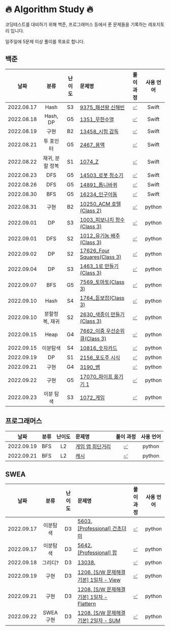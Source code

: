 # 🔥 Algorithm Study 🔥

코딩테스트를 대비하기 위해 백준, 프로그래머스 등에서 푼 문제들을 기록하는 레포지토리 입니다.

일주일에 5문제 이상 풀이를 목표로 합니다.

## 백준

날짜        | 분류 | 난이도 | 문제명 | 풀이 과정 | 사용 언어 |
:-------------------------:|:-------------------------: |:-------------------------:    |:-------------------------   |:-------------------------:  |:-------------------------:  
2022.08.17 |Hash|S3|[9375_패션왕 신해빈](https://www.acmicpc.net/problem/9375) | [✅](https://github.com/hyodamon/Swift_Algorithm/blob/main/%EB%B0%B1%EC%A4%80/Silver/9375.%E2%80%85%ED%8C%A8%EC%85%98%EC%99%95%E2%80%85%EC%8B%A0%ED%95%B4%EB%B9%88/README.md) | Swift |
2022.08.18 |Hash, DP|G5|[1351_무한수열](https://www.acmicpc.net/problem/1351) | [✅](https://github.com/hyodamon/Swift_Algorithm/tree/main/%EB%B0%B1%EC%A4%80/Gold/1351.%E2%80%85%EB%AC%B4%ED%95%9C%E2%80%85%EC%88%98%EC%97%B4) | Swift |
2022.08.19 |구현|B2|[13458_시험 감독](https://www.acmicpc.net/problem/13458) | [✅](https://github.com/hyodamon/Swift_Algorithm/tree/main/%EB%B0%B1%EC%A4%80/Bronze/13458.%E2%80%85%EC%8B%9C%ED%97%98%E2%80%85%EA%B0%90%EB%8F%85) | Swift |
2022.08.21 |투 포인터|G5|[2467_용액](https://www.acmicpc.net/problem/2467) | [✅](https://github.com/hyodamon/Swift_Algorithm/tree/main/%EB%B0%B1%EC%A4%80/Gold/2467.%E2%80%85%EC%9A%A9%EC%95%A1) | Swift |
2022.08.22 |재귀, 분할 정복|S1|[1074_Z](https://www.acmicpc.net/problem/1074) | [✅](https://github.com/hyodamon/Swift_Algorithm/tree/main/%EB%B0%B1%EC%A4%80/Silver/1074.%E2%80%85Z) | Swift |
2022.08.23 |DFS|G5|[14503_로봇 청소기](https://www.acmicpc.net/problem/14503) | [✅](https://github.com/hyodamon/Swift_Algorithm/tree/main/%EB%B0%B1%EC%A4%80/Gold/14503.%E2%80%85%EB%A1%9C%EB%B4%87%E2%80%85%EC%B2%AD%EC%86%8C%EA%B8%B0) | Swift |
2022.08.26 |DFS|G5|[14891_톱니바퀴](https://www.acmicpc.net/problem/14891) | [✅](https://github.com/hyodamon/Swift_Algorithm/tree/main/%EB%B0%B1%EC%A4%80/Gold/14891.%E2%80%85%ED%86%B1%EB%8B%88%EB%B0%94%ED%80%B4) | Swift |
2022.08.30 |BFS|G5|[16234_인구이동](https://www.acmicpc.net/problem/16234) | [✅](https://github.com/hyodamon/Swift_Algorithm/tree/main/%EB%B0%B1%EC%A4%80/Gold/16234.%E2%80%85%EC%9D%B8%EA%B5%AC%E2%80%85%EC%9D%B4%EB%8F%99) | Swift |
2022.08.31 |구현|B2|[10250_ACM 호텔(Class 2)](https://www.acmicpc.net/problem/10250) |[✅](https://github.com/hyodamon/Algorithm_Study/tree/main/%EB%B0%B1%EC%A4%80/Bronze/10250.%E2%80%85ACM%E2%80%85%ED%98%B8%ED%85%94) | python |
2022.09.01 |DP|S3|[1003_피보나치 함수(Class 3)](https://www.acmicpc.net/problem/1003) |[✅](https://github.com/hyodamon/Algorithm_Study/tree/main/%EB%B0%B1%EC%A4%80/Silver/1003.%E2%80%85%ED%94%BC%EB%B3%B4%EB%82%98%EC%B9%98%E2%80%85%ED%95%A8%EC%88%98) | python |
2022.09.01 |DFS|S2|[1012_유기농 배추(Class 3)](https://www.acmicpc.net/problem/1012) |[✅](https://github.com/hyodamon/Algorithm_Study/tree/main/%EB%B0%B1%EC%A4%80/Silver/1012.%E2%80%85%EC%9C%A0%EA%B8%B0%EB%86%8D%E2%80%85%EB%B0%B0%EC%B6%94) | python |
2022.09.02 |DP|S2|[17626_Four Squares(Class 3)](https://www.acmicpc.net/problem/17626) |[✅](https://github.com/hyodamon/Algorithm_Study/tree/main/%EB%B0%B1%EC%A4%80/Silver/17626.%E2%80%85Four%E2%80%85Squares) | python |
2022.09.04 |DP|S3|[1463_1로 만들기(Class 3)](https://www.acmicpc.net/problem/1463) |[✅](https://github.com/hyodamon/Algorithm_Study/tree/main/%EB%B0%B1%EC%A4%80/Silver/1463.%E2%80%851%EB%A1%9C%E2%80%85%EB%A7%8C%EB%93%A4%EA%B8%B0) | python |
2022.09.07 |BFS|G5|[7569_토마토(Class 3)](https://www.acmicpc.net/problem/7569) |[✅](https://github.com/hyodamon/Algorithm_Study/tree/main/%EB%B0%B1%EC%A4%80/Gold/7569.%E2%80%85%ED%86%A0%EB%A7%88%ED%86%A0) | python |
2022.09.10 |Hash|S4|[1764_듣보잡(Class 3)](https://www.acmicpc.net/problem/1764) |[✅](https://github.com/hyodamon/Algorithm_Study/tree/main/%EB%B0%B1%EC%A4%80/Silver/1764.%E2%80%85%EB%93%A3%EB%B3%B4%EC%9E%A1) | python |
2022.09.10 |분할정복, 재귀|S2|[2630_색종이 만들기(Class 3)](https://www.acmicpc.net/problem/2630) |[✅](https://github.com/hyodamon/Algorithm_Study/tree/main/%EB%B0%B1%EC%A4%80/Silver/2630.%E2%80%85%EC%83%89%EC%A2%85%EC%9D%B4%E2%80%85%EB%A7%8C%EB%93%A4%EA%B8%B0) | python |
2022.09.15 |Heap|G4|[7662_이중 우선순위 큐(Class 3)](https://www.acmicpc.net/problem/7662) |[✅](https://github.com/hyodamon/Algorithm_Study/tree/main/%EB%B0%B1%EC%A4%80/Gold/7662.%E2%80%85%EC%9D%B4%EC%A4%91%E2%80%85%EC%9A%B0%EC%84%A0%EC%88%9C%EC%9C%84%E2%80%85%ED%81%90) | python |
2022.09.15 |이분탐색|S4|[10816_숫자카드](https://www.acmicpc.net/problem/10816) |[✅](https://github.com/hyodamon/Algorithm_Study/tree/main/%EB%B0%B1%EC%A4%80/Silver/10816.%E2%80%85%EC%88%AB%EC%9E%90%E2%80%85%EC%B9%B4%EB%93%9C%E2%80%852) | python |
2022.09.19 |DP|S1|[2156_포도주 시식](https://www.acmicpc.net/problem/2156) |[✅](https://github.com/hyodamon/Algorithm_Study/tree/main/%EB%B0%B1%EC%A4%80/Silver/2156.%E2%80%85%ED%8F%AC%EB%8F%84%EC%A3%BC%E2%80%85%EC%8B%9C%EC%8B%9D) | python |
2022.09.21 |구현|G4|[3190_뱀](https://www.acmicpc.net/problem/3190) |[✅](https://github.com/hyodamon/Algorithm_Study/tree/main/%EB%B0%B1%EC%A4%80/Gold/3190.%E2%80%85%EB%B1%80) | python |
2022.09.22 |구현|G5|[17070_파이프 옮기기 1](https://www.acmicpc.net/problem/17070) |[✅](https://github.com/hyodamon/Algorithm_Study/tree/main/%EB%B0%B1%EC%A4%80/Gold/17070.%E2%80%85%ED%8C%8C%EC%9D%B4%ED%94%84%E2%80%85%EC%98%AE%EA%B8%B0%EA%B8%B0%E2%80%851) | python |
2022.09.23 |이분 탐색|S3|[1072_게임](https://www.acmicpc.net/problem/1072) |[✅](https://github.com/hyodamon/Algorithm_Study/tree/main/%EB%B0%B1%EC%A4%80/Silver/1072.%E2%80%85%EA%B2%8C%EC%9E%84) | python |


## 프로그래머스
날짜        | 분류 | 난이도 | 문제명 | 풀이 과정 | 사용 언어 |
:-------------------------:|:-------------------------: |:-------------------------:    |:-------------------------   |:-------------------------:  |:-------------------------:  
2022.09.19 |BFS|L2|[게임 맵 최단거리](https://school.programmers.co.kr/learn/courses/30/lessons/1844) |[✅](https://github.com/hyodamon/Algorithm_Study/tree/main/%ED%94%84%EB%A1%9C%EA%B7%B8%EB%9E%98%EB%A8%B8%EC%8A%A4/lv2/1844.%E2%80%85%EA%B2%8C%EC%9E%84%E2%80%85%EB%A7%B5%E2%80%85%EC%B5%9C%EB%8B%A8%EA%B1%B0%EB%A6%AC) | python |
2022.09.21 |BFS|L2|[캐시](https://school.programmers.co.kr/learn/courses/30/lessons/17680) |[✅](https://github.com/hyodamon/Algorithm_Study/tree/main/%ED%94%84%EB%A1%9C%EA%B7%B8%EB%9E%98%EB%A8%B8%EC%8A%A4/lv2/17680.%E2%80%85%EF%BC%BB1%EC%B0%A8%EF%BC%BD%E2%80%85%EC%BA%90%EC%8B%9C) | python |

## SWEA
날짜        | 분류 | 난이도 | 문제명 | 풀이 과정 | 사용 언어 |
:-------------------------:|:-------------------------: |:-------------------------:    |:-------------------------   |:-------------------------:  |:-------------------------:  
2022.09.17 |이분탐색|D3|[5603. [Professional] 건초더미](https://swexpertacademy.com/main/code/problem/problemDetail.do?contestProbId=AWXGEbd6cjMDFAUo&) |[✅](https://github.com/hyodamon/Algorithm_Study/tree/main/SWEA/D3/5603.%E2%80%85%EF%BC%BBProfessional%EF%BC%BD%E2%80%85%EA%B1%B4%EC%B4%88%EB%8D%94%EB%AF%B8) | python |
2022.09.17 |이분탐색|D3|[5642. [Professional] 합](https://swexpertacademy.com/main/code/problem/problemDetail.do?contestProbId=AWXQm2SqdxkDFAUo) |[✅](https://github.com/hyodamon/Algorithm_Study/tree/main/SWEA/D3/5642.%E2%80%85%EF%BC%BBProfessional%EF%BC%BD%E2%80%85%ED%95%A9) | python |
2022.09.18 |그리디?|D3|[13038. ](https://swexpertacademy.com/main/code/problem/problemDetail.do?contestProbId=AXxNn6GaPW4DFASZ) |[✅](https://github.com/hyodamon/Algorithm_Study/blob/main/SWEA/D3/13038.%E2%80%85%EA%B5%90%ED%99%98%ED%95%99%EC%83%9D/README.md) | python |
2022.09.19 |구현|D3|[1206. [S/W 문제해결 기본] 1일차 - View](https://swexpertacademy.com/main/code/problem/problemDetail.do?contestProbId=AXxNn6GaPW4DFASZ) |[✅](https://github.com/hyodamon/Algorithm_Study/blob/main/SWEA/D3/13038.%E2%80%85%EA%B5%90%ED%99%98%ED%95%99%EC%83%9D/README.md) | python |
2022.09.21 |구현|D3|[1208. [S/W 문제해결 기본] 1일차 - Flattern](https://swexpertacademy.com/main/code/problem/problemDetail.do?contestProbId=AV139KOaABgCFAYh) |[✅](https://github.com/hyodamon/Algorithm_Study/blob/main/SWEA/D3/13038.%E2%80%85%EA%B5%90%ED%99%98%ED%95%99%EC%83%9D/README.md) | python |
2022.09.22 |SWEA구현|D3|[1208. [S/W 문제해결 기본] 2일차 - SUM](https://swexpertacademy.com/main/code/problem/problemList.do?problemLevel=3&contestProbId=&categoryId=&categoryType=&problemTitle=&orderBy=FIRST_REG_DATETIME&selectCodeLang=PYTHON&select-1=3&pageSize=10&pageIndex=11#none) |[✅](https://github.com/hyodamon/Algorithm_Study/blob/main/SWEA/D3/13038.%E2%80%85%EA%B5%90%ED%99%98%ED%95%99%EC%83%9D/README.md) | python |
